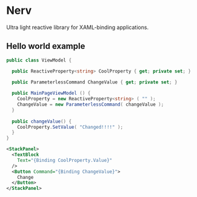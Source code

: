 # Nerv
Ultra light reactive library for XAML-binding applications.

## Hello world example

```csharp
public class ViewModel {

  public ReactiveProperty<string> CoolProperty { get; private set; }
    
  public ParameterlessCommand ChangeValue { get; private set; }

  public MainPageViewModel () {
    CoolProperty = new ReactiveProperty<string> ( "" );
    ChangeValue = new ParameterlessCommand( changeValue );
  }
    
  public changeValue() {
    CoolProperty.SetValue( "Changed!!!!" );
  }    
}
```

```xml
<StackPanel>
  <TextBlock
    Text="{Binding CoolProperty.Value}"
  />
  <Button Command="{Binding ChangeValue}">
    Change
  </Button>
</StackPanel>
```
